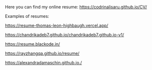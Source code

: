 Here you can find my online resume: https://codrinalisaru.github.io/CV/

Examples of resumes:

https://resume-thomas-leon-highbaugh.vercel.app/

https://chandrikadeb7.github.io/chandrikadeb7.github.io-v1/

https://resume.blackode.in/

https://rayzhangqa.github.io/resume/

https://alexandradamaschin.github.io./
